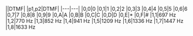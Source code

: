 ||DTMF|
|p1,p2|DTMF|
|---|---|
|0,0|0
|0,1|1
|0,2|2
|0,3|3
|0,4|4
|0,5|5
|0,6|6
|0,7|7
|0,8|8
|0,9|9
|0,A|A
|0,B|B
|0,C|C
|0,D|D
|0,E|*
|0,F|#
|1,1|697 Hz
|1,2|770 Hz
|1,3|852 Hz
|1,4|941 Hz
|1,5|1209 Hz
|1,6|1336 Hz
|1,7|1447 Hz
|1,8|1633 Hz
